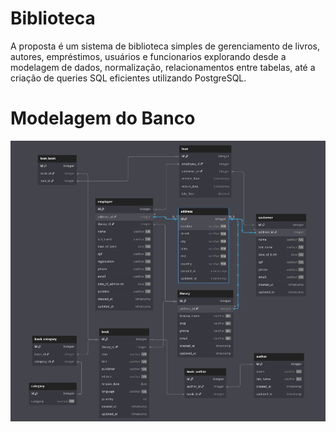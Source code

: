 # Biblioteca
A proposta é um sistema de biblioteca simples de gerenciamento de livros, autores, empréstimos, usuários e funcionarios explorando desde a modelagem de dados, normalização, relacionamentos entre tabelas, até a criação de queries SQL eficientes utilizando PostgreSQL.

# Modelagem do Banco
![Diagrama UML do Banco de Dados](uml_biblioteca_pg.png)
